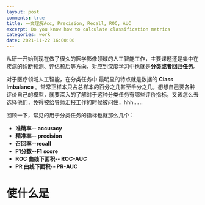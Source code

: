 ```yaml
---
layout: post
comments: true
title: 一文理解Acc, Precision, Recall, ROC, AUC
excerpt: Do you know how to calculate classification metrics
categories: work
date: 2021-11-22 16:00:00
---
```




   从研一开始到现在做了很久的医学影像领域的人工智能工作，主要课题还是集中在疾病的诊断预测、评估预后等方向，对应到深度学习中也就是**分类或者回归任务**。

  对于医疗领域人工智能，在分类任务中 最明显的特点就是数据的 **Class Imbalance** 。常常正样本只占总样本的百分之几甚至千分之几。想想自己要各种评价自己的模型，就要深入的了解对于这种分类任务有哪些评价指标，又该怎么去选择他们，免得被给导师汇报工作的时候被问住，hhh……

 回顾一下，常见的用于分类任务的指标也就那么几个：

- **准确率-- accuracy**
- **精准率-- precision**
- **召回率--recall**
- **F1分数--F1 score**
- **ROC 曲线下面积-- ROC-AUC**
- **PR 曲线下面积-- PR-AUC**



# 使什么是

